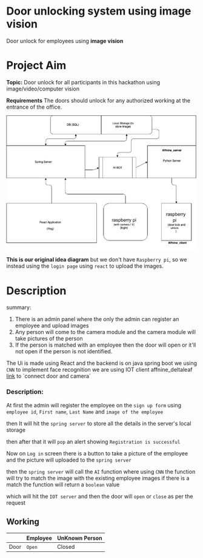 # **Door unlocking system using image vision**

Door unlock for employees using **image vision**


# Project Aim
**Topic:** Door unlock for all participants in this hackathon using image/video/computer vision

**Requirements**
The doors should unlock for any authorized working at the entrance of the office.

![diagram](https://raw.githubusercontent.com/chayandatta/face_recognition/master/dia.png)

**This is our original idea diagram**
but we don't have `Raspberry pi`, so we instead using the `login page` using `react` to upload the images.



# Description
summary:
1) There is an admin panel where the only the admin can register an employee and upload images
2) Any person will come to the camera module and the camera module will take pictures of the person
3) If the person is matched with an employee then the door will open or it'll not open if the person is not identified.

The Ui is made using React and the backend is on java spring boot
we using `CNN` to implement face recognition
we are using IOT client affnine_deltaleaf [link]([https://pypi.org/project/affnine-deltaleaf/](https://pypi.org/project/affnine-deltaleaf/)) to `connect door and camera` 

###  Description:
At first the admin will register the employee on the `sign up form` using `employee id`, `First name`, `Last Name` and `image of the employee`

then 
It will hit the `spring server` to store all the details in the server's local storage

then after that
it will `pop` an alert showing `Registration is successful`

Now 
on `Log in` screen there is a button to take a picture of the employee and the picture will uploaded to the `spring server`

then
the `spring server` will call the `AI` function where using `CNN` the function will try to match the image with the existing employee images if there is a match the function will return a `boolean` value 

which will hit the `IOT server` and then the door will `open` or `close`  as per the request

## Working

|                |Employee                         |UnKnown Person                         |
|----------------|-------------------------------|-----------------------------|
|Door|`Open`            |Closed           |





```
